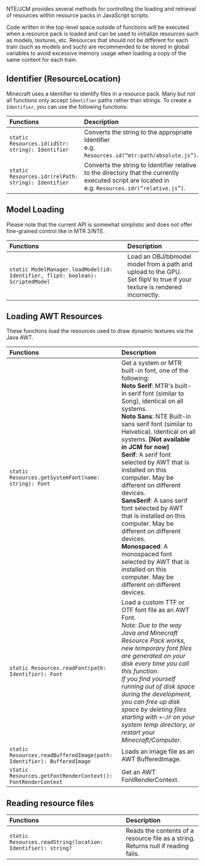 NTE/JCM provides several methods for controlling the loading and retrieval of resources within resource packs in JavaScript scripts.

Code written in the top-level space outside of functions will be executed when a resource pack is loaded and can be used to initialize resources such as models, textures, etc. Resources that should not be different for each train (such as models and such) are recommended to be stored in global variables to avoid excessive memory usage when loading a copy of the same content for each train.

## Identifier (ResourceLocation)
Minecraft uses a Identifier to identify files in a resource pack. Many but not all functions only accept `Identifier` paths rather than strings. To create a `Identifier`, you can use the following functions:

|Functions|Description|
|:--------|:----------|
|`static Resources.id(idStr: string): Identifier`|Converts the string to the appropriate Identifier<br>e.g. `Resources.id(“mtr:path/absolute.js”)`.|
|`static Resources.idr(relPath: string): Identifier`|Converts the string to Identifier relative to the directory that the currently executed script are located in<br>e.g. `Resources.idr(“relative.js”)`.|

## Model Loading
Please note that the current API is somewhat simplistic and does not offer fine-grained control like in MTR 3/NTE.

|Functions|Description|
|:--------|:----------|
|`static ModelManager.loadModel(id: Identifier, flipV: boolean): ScriptedModel`|Load an OBJ/bbmodel model from a path and upload to the GPU.<br>Set flipV to true if your texture is rendered incorrectly.|

## Loading AWT Resources
These functions load the resources used to draw dynamic textures via the Java AWT.

|Functions|Description|
|:--------|:----------|
|`static Resources.getSystemFont(name: string): Font`|Get a system or MTR built-in font, one of the following:<br>**Noto Serif**: MTR's built-in serif font (similar to Song), identical on all systems.<br>**Noto Sans**: NTE Built-in sans serif font (similar to Helvetica). Identical on all systems. **[Not available in JCM for now]**<br>**Serif**: A serif font selected by AWT that is installed on this computer. May be different on different devices.<br>**SansSerif**: A sans serif font selected by AWT that is installed on this computer. May be different on different devices.<br>**Monospaced**: A monospaced font selected by AWT that is installed on this computer. May be different on different devices.|
|`static Resources.readFont(path: Identifier): Font`|Load a custom TTF or OTF font file as an AWT Font.<br> *Note: Due to the way Java and Minecraft Resource Pack works, new temporary font files are generated on your disk every time you call this function.<br>If you find yourself running out of disk space during the development, you can free up disk space by deleting files starting with `+~JF` on your system temp directory, or restart your Minecraft/Computer.*|
|`static Resources.readBufferedImage(path: Identifier): BufferedImage`|Loads an image file as an AWT BufferedImage.|
|`static Resources.getFontRenderContext(): FontRenderContext`|Get an AWT FontRenderContext.|

## Reading resource files
|Functions|Description|
|:--------|:----------|
|`static Resources.readString(location: Identifier): string?`|Reads the contents of a resource file as a string. Returns null if reading fails.|
